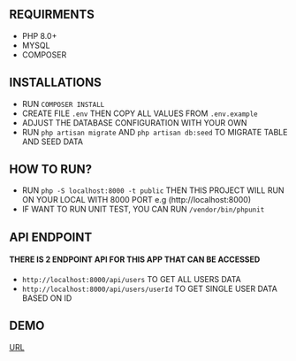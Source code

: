 ## REQUIRMENTS
- PHP 8.0+
- MYSQL
- COMPOSER

## INSTALLATIONS
- RUN `COMPOSER INSTALL`
- CREATE FILE `.env` THEN COPY ALL VALUES FROM `.env.example`
- ADJUST THE DATABASE CONFIGURATION WITH YOUR OWN
- RUN `php artisan migrate` AND `php artisan db:seed` TO MIGRATE TABLE AND SEED DATA

## HOW TO RUN?
- RUN `php -S localhost:8000 -t public` THEN THIS PROJECT WILL RUN ON YOUR LOCAL WITH 8000 PORT e.g (http://localhost:8000)
- IF WANT TO RUN UNIT TEST, YOU CAN RUN `/vendor/bin/phpunit`

## API ENDPOINT
#### THERE IS 2 ENDPOINT API FOR THIS APP THAT CAN BE ACCESSED
- `http://localhost:8000/api/users` TO GET ALL USERS DATA
- `http://localhost:8000/api/users/userId` TO GET SINGLE USER DATA BASED ON ID

## DEMO
<a href="https://aone-backend.000webhostapp.com/" target="_blank">URL</a>
